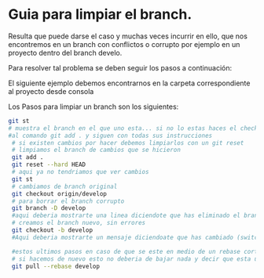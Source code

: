 Guia para limpiar el branch.
============================= 
Resulta que puede darse el caso y muchas veces incurrir en ello, que nos encontremos en un branch con conflictos o corrupto por ejemplo en un proyecto 
dentro del branch develo.

Para resolver tal problema se deben seguir los pasos a continuación:

El siguiente ejemplo debemos encontrarnos en la carpeta correspondiente al proyecto desde consola

Los Pasos para limpiar un branch son los siguientes:

```bash
git st
# muestra el branch en el que uno esta... si no lo estas haces el checkout develop, pero creo que la mayoria ya se encuentra en ese directorio, entonces te vas
#al comando git add . y siguen con todas sus instrucciones
 # si existen cambios por hacer debemos limpiarlos con un git reset
 # limpiamos el branch de cambios que se hicieron
 git add .
 git reset --hard HEAD
 # aqui ya no tendriamos que ver cambios
 git st
 # cambiamos de branch original
 git checkout origin/develop
 # para borrar el branch corrupto
 git branch -D develop
 #aqui deberia mostrarte una linea diciendote que has eliminado el branch develop (Deleted branch develop)
 # creamos el branch nuevo, sin errores
 git checkout -b develop
 #Aqui deberia mostrarte un mensaje diciendoate que has cambiado (switched a new branch/develop)

 #estos ultimos pasos en caso de que se este en medio de un rebase cortado
 # si hacemos de nuevo esto no deberia de bajar nada y decir que esta up-date
 git pull --rebase develop
 
```